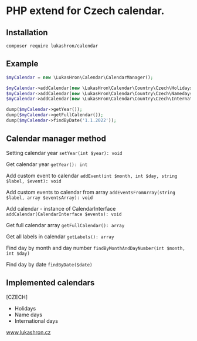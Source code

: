 # PHP extend for Czech calendar.

Installation
------------
```
composer require lukashron/calendar
```

Example
-------
```php
$myCalendar = new \LukasHron\Calendar\CalendarManager();

$myCalendar->addCalendar(new \LukasHron\Calendar\Country\Czech\Holidays());
$myCalendar->addCalendar(new \LukasHron\Calendar\Country\Czech\Namedays());
$myCalendar->addCalendar(new \LukasHron\Calendar\Country\Czech\Internationaldays());

dump($myCalendar->getYear());
dump($myCalendar->getFullCalendar());
dump($myCalendar->findByDate('1.1.2022'));
```

Calendar manager method
-----------------------
Setting calendar year `setYear(int $year): void`

Get calendar year `getYear(): int`

Add custom event to calendar `addEvent(int $month, int $day, string $label, $event): void`

Add custom events to calendar from array `addEventsFromArray(string $label, array $eventsArray): void`

Add calendar - instance of CalendarInterface `addCalendar(CalendarInterface $events): void`

Get full calendar array `getFullCalendar(): array`

Get all labels in calendar `getLabels(): array`

Find day by month and day number `findByMonthAndDayNumber(int $month, int $day)`

Find day by date `findByDate($date)`

Implemented calendars
---------------------
[CZECH]
- Holidays
- Name days
- International days


www.lukashron.cz